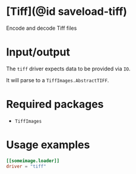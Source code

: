 # [Tiff](@id saveload-tiff)

Encode and decode Tiff files

# Input/output

The `tiff` driver expects data to be provided via `IO`.

It will parse to a `TiffImages.AbstractTIFF`.

# Required packages

  * `TiffImages`

# Usage examples

```toml
[[someimage.loader]]
driver = "tiff"
```


